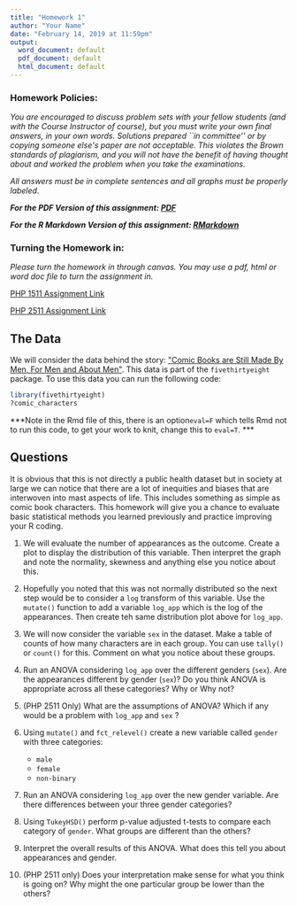 ```yaml
---
title: "Homework 1"
author: "Your Name"
date: "February 14, 2019 at 11:59pm"
output:
  word_document: default
  pdf_document: default
  html_document: default
---
```



<style type="text/css">
.table {

    width: 80%;
    margin-left:10%; 
    margin-right:10%;
}
</style>

### Homework Policies:

*You are encouraged to discuss problem sets with your fellow students (and with the Course Instructor of course), but you must write your own final answers, in your own words. Solutions prepared ``in committee'' or by copying someone else's paper are not acceptable.  This violates the Brown standards of plagiarism, and you will not have the benefit of having thought about and worked the problem when you take the examinations.*

*All answers must be in complete sentences and all graphs must be properly labeled.*

***For the PDF Version of this assignment: [PDF](https://raw.githubusercontent.com/php-1511-2511/php-1511-2511.github.io/master/homework/hw1.pdf)***

***For the R Markdown Version of this assignment: [RMarkdown](https://raw.githubusercontent.com/php-1511-2511/php-1511-2511.github.io/master/homework/hw1.Rmd)***

### Turning the Homework in:

*Please turn the homework in through canvas. You may use a pdf, html or word doc file to turn the assignment in.*

[PHP 1511 Assignment Link](https://canvas.brown.edu/courses/1077969/assignments/7723027)

[PHP 2511 Assignment Link](https://canvas.brown.edu/courses/1077129/assignments/7723045)

## The Data

We will consider the data behind the story: ["Comic Books are Still Made By Men, For Men and About Men"](http://fivethirtyeight.com/features/women-in-comic-books/). This data is part of the `fivethirtyeight` package. To use this data you can run the following code:


```r
library(fivethirtyeight)
?comic_characters
```

***Note in the Rmd file of this, there is an option`eval=F` which tells Rmd not to run this code, to get your work to knit, change this to `eval=T`. ***


## Questions

It is obvious that this is not directly a public health dataset but in society at large we can notice that there are a lot of inequities and biases that are interwoven into mast aspects of life. This includes something as simple as comic book characters. This homework will give you a chance to evaluate basic statistical methods you learned previously and practice improving your R coding. 


1. We will evaluate the number of appearances as the outcome. Create a plot to display the distribution of this variable. Then interpret the graph and note the normality, skewness and anything else you notice about this. 


2. Hopefully you noted that this was not normally distributed so the next step would be to consider a `log` transform of this variable. Use the `mutate()` function to add a variable `log_app` which is the log of the appearances. Then create teh same distribution plot above for `log_app`. 


3. We will now consider the variable `sex` in the dataset. Make a table of counts of how many characters are in each group. You can use `tally()` or `count()` for this. Comment on what you notice about these groups. 



4. Run an ANOVA considering `log_app` over the different genders (`sex`). Are the appearances different by gender (`sex`)? Do you think ANOVA is appropriate across all these categories? Why or Why not?


5. (PHP 2511 Only) What are the assumptions of ANOVA? Which if any would be a problem with `log_app` and `sex` ?


6. Using `mutate()` and `fct_relevel()` create a new variable called `gender` with three categories:
    - `male`
    - `female`
    - `non-binary`
    
7. Run an ANOVA considering `log_app` over the new gender variable. Are there differences between your three gender categories?


8. Using `TukeyHSD()` perform p-value adjusted t-tests to compare each category of `gender`. What groups are different than the others? 



9. Interpret the overall results of this ANOVA. What does this tell you about appearances and gender. 

10. (PHP 2511 only) Does your interpretation make sense for what you think is going on? Why might the one particular group be lower than the others? 

